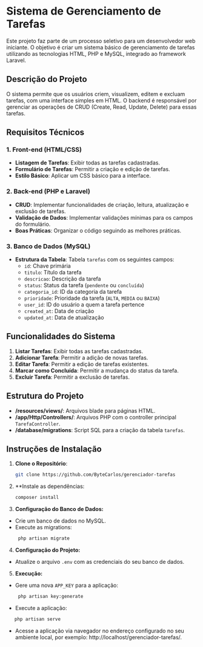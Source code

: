 # Sistema de Gerenciamento de Tarefas

Este projeto faz parte de um processo seletivo para um desenvolvedor web iniciante. O objetivo é criar um sistema básico de gerenciamento de tarefas utilizando as tecnologias HTML, PHP e MySQL, integrado ao framework Laravel.

## Descrição do Projeto

O sistema permite que os usuários criem, visualizem, editem e excluam tarefas, com uma interface simples em HTML. O backend é responsável por gerenciar as operações de CRUD (Create, Read, Update, Delete) para essas tarefas.

## Requisitos Técnicos

### 1. Front-end (HTML/CSS)
- **Listagem de Tarefas**: Exibir todas as tarefas cadastradas.
- **Formulário de Tarefas**: Permitir a criação e edição de tarefas.
- **Estilo Básico**: Aplicar um CSS básico para a interface.

### 2. Back-end (PHP e Laravel)
- **CRUD**: Implementar funcionalidades de criação, leitura, atualização e exclusão de tarefas.
- **Validação de Dados**: Implementar validações mínimas para os campos do formulário.
- **Boas Práticas**: Organizar o código seguindo as melhores práticas.

### 3. Banco de Dados (MySQL)
- **Estrutura da Tabela**: Tabela `tarefas` com os seguintes campos:
  - `id`: Chave primária
  - `titulo`: Título da tarefa
  - `descricao`: Descrição da tarefa
  - `status`: Status da tarefa (`pendente` ou `concluída`)
  - `categoria_id`: ID da categoria da tarefa
  - `prioridade`: Prioridade da tarefa (`ALTA`, `MEDIA` ou `BAIXA`)
  - `user_id`: ID do usuário a quem a tarefa pertence
  - `created_at`: Data de criação
  - `updated_at`: Data de atualização

## Funcionalidades do Sistema

1. **Listar Tarefas**: Exibir todas as tarefas cadastradas.
2. **Adicionar Tarefa**: Permitir a adição de novas tarefas.
3. **Editar Tarefa**: Permitir a edição de tarefas existentes.
4. **Marcar como Concluída**: Permitir a mudança do status da tarefa.
5. **Excluir Tarefa**: Permitir a exclusão de tarefas.

## Estrutura do Projeto

- **/resources/views/**: Arquivos blade para páginas HTML.
- **/app/Http/Controllers/**: Arquivos PHP com o controller principal `TarefaController`.
- **/database/migrations**: Script SQL para a criação da tabela `tarefas`.

## Instruções de Instalação

1. **Clone o Repositório**:
   ```bash
   git clone https://github.com/ByteCarlos/gerenciador-tarefas
   ```

2. **Instale as dependências:
   ```bash
   composer install
   ```

3. **Configuração do Banco de Dados:**
- Crie um banco de dados no MySQL.
- Execute as migrations:
  ```bash
   php artisan migrate
   ```

4. **Configuração do Projeto:**
- Atualize o arquivo `.env` com as credenciais do seu banco de dados.

5. **Execução:**
- Gere uma nova ``APP_KEY`` para a aplicação:
  ```bash
   php artisan key:generate
   ```
- Execute a aplicação:
```bash
   php artisan serve
   ```
- Acesse a aplicação via navegador no endereço configurado no seu ambiente local, por exemplo: http://localhost/gerenciador-tarefas/.
